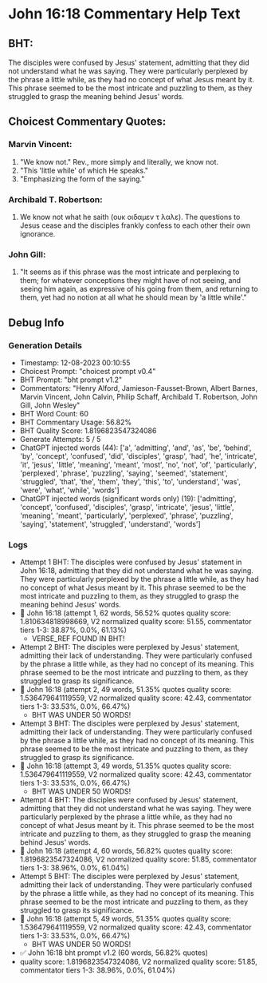 # John 16:18 Commentary Help Text

## BHT:
The disciples were confused by Jesus' statement, admitting that they did not understand what he was saying. They were particularly perplexed by the phrase a little while, as they had no concept of what Jesus meant by it. This phrase seemed to be the most intricate and puzzling to them, as they struggled to grasp the meaning behind Jesus' words.

## Choicest Commentary Quotes:
### Marvin Vincent:
1. "We know not." Rev., more simply and literally, we know not.
2. "This 'little while' of which He speaks."
3. "Emphasizing the form of the saying."

### Archibald T. Robertson:
1.  We know not what he saith (ουκ οιδαμεν τ λαλε). The questions to Jesus cease and the disciples frankly confess to each other their own ignorance. 


### John Gill:
1. "It seems as if this phrase was the most intricate and perplexing to them; for whatever conceptions they might have of not seeing, and seeing him again, as expressive of his going from them, and returning to them, yet had no notion at all what he should mean by 'a little while'."


## Debug Info
### Generation Details
- Timestamp: 12-08-2023 00:10:55
- Choicest Prompt: "choicest prompt v0.4"
- BHT Prompt: "bht prompt v1.2"
- Commentators: "Henry Alford, Jamieson-Fausset-Brown, Albert Barnes, Marvin Vincent, John Calvin, Philip Schaff, Archibald T. Robertson, John Gill, John Wesley"
- BHT Word Count: 60
- BHT Commentary Usage: 56.82%
- BHT Quality Score: 1.8196823547324086
- Generate Attempts: 5 / 5
- ChatGPT injected words (44):
	['a', 'admitting', 'and', 'as', 'be', 'behind', 'by', 'concept', 'confused', 'did', 'disciples', 'grasp', 'had', 'he', 'intricate', 'it', 'jesus', 'little', 'meaning', 'meant', 'most', 'no', 'not', 'of', 'particularly', 'perplexed', 'phrase', 'puzzling', 'saying', 'seemed', 'statement', 'struggled', 'that', 'the', 'them', 'they', 'this', 'to', 'understand', 'was', 'were', 'what', 'while', 'words']
- ChatGPT injected words (significant words only) (19):
	['admitting', 'concept', 'confused', 'disciples', 'grasp', 'intricate', 'jesus', 'little', 'meaning', 'meant', 'particularly', 'perplexed', 'phrase', 'puzzling', 'saying', 'statement', 'struggled', 'understand', 'words']

### Logs
- Attempt 1 BHT: The disciples were confused by Jesus' statement in John 16:18, admitting that they did not understand what he was saying. They were particularly perplexed by the phrase a little while, as they had no concept of what Jesus meant by it. This phrase seemed to be the most intricate and puzzling to them, as they struggled to grasp the meaning behind Jesus' words.
- 🔄 John 16:18 (attempt 1, 62 words, 56.52% quotes quality score: 1.810634818998669, V2 normalized quality score: 51.55, commentator tiers 1-3: 38.87%, 0.0%, 61.13%) 
	- VERSE_REF FOUND IN BHT!
- Attempt 2 BHT: The disciples were perplexed by Jesus' statement, admitting their lack of understanding. They were particularly confused by the phrase a little while, as they had no concept of its meaning. This phrase seemed to be the most intricate and puzzling to them, as they struggled to grasp its significance.
- 🔄 John 16:18 (attempt 2, 49 words, 51.35% quotes quality score: 1.536479641119559, V2 normalized quality score: 42.43, commentator tiers 1-3: 33.53%, 0.0%, 66.47%) 
	- BHT WAS UNDER 50 WORDS!
- Attempt 3 BHT: The disciples were perplexed by Jesus' statement, admitting their lack of understanding. They were particularly confused by the phrase a little while, as they had no concept of its meaning. This phrase seemed to be the most intricate and puzzling to them, as they struggled to grasp its significance.
- 🔄 John 16:18 (attempt 3, 49 words, 51.35% quotes quality score: 1.536479641119559, V2 normalized quality score: 42.43, commentator tiers 1-3: 33.53%, 0.0%, 66.47%) 
	- BHT WAS UNDER 50 WORDS!
- Attempt 4 BHT: The disciples were confused by Jesus' statement, admitting that they did not understand what he was saying. They were particularly perplexed by the phrase a little while, as they had no concept of what Jesus meant by it. This phrase seemed to be the most intricate and puzzling to them, as they struggled to grasp the meaning behind Jesus' words.
- 🔄 John 16:18 (attempt 4, 60 words, 56.82% quotes quality score: 1.8196823547324086, V2 normalized quality score: 51.85, commentator tiers 1-3: 38.96%, 0.0%, 61.04%)
- Attempt 5 BHT: The disciples were perplexed by Jesus' statement, admitting their lack of understanding. They were particularly confused by the phrase a little while, as they had no concept of its meaning. This phrase seemed to be the most intricate and puzzling to them, as they struggled to grasp its significance.
- 🔄 John 16:18 (attempt 5, 49 words, 51.35% quotes quality score: 1.536479641119559, V2 normalized quality score: 42.43, commentator tiers 1-3: 33.53%, 0.0%, 66.47%) 
	- BHT WAS UNDER 50 WORDS!
- ✅ John 16:18 bht prompt v1.2 (60 words, 56.82% quotes)
- quality score: 1.8196823547324086, V2 normalized quality score: 51.85, commentator tiers 1-3: 38.96%, 0.0%, 61.04%)